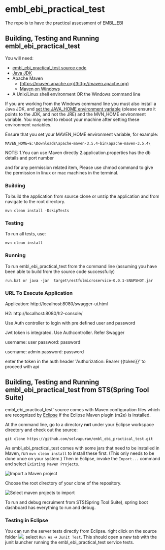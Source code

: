 # embl_ebi_practical_test
The repo is to have the practical assessment of EMBL_EBI

## Building, Testing and Running embl_ebi_practical_test

You will need:
* [embl_ebi_practical_test source code](https://github.com/selvapuram/embl_ebi_practical_test)
* [Java JDK](http://java.sun.com/javase/downloads/index.jsp)
* Apache Maven
    * [https://maven.apache.org](http://maven.apache.org)
    * [Maven on Windows](https://maven.apache.org/guides/getting-started/windows-prerequisites.html)
* A Unix/Linux shell environment OR the Windows command line


If you are working from the Windows command line you must also install a Java JDK, and [set the JAVA_HOME environment variable](http:confluence.atlassian.com/display/DOC/Setting+the+JAVA\_HOME+Variable+in+Windows) (please ensure it points to the JDK, and not the JRE) and the MVN\_HOME environment variable. You may need to reboot your machine after setting these environment variables. 

Ensure that you set your MAVEN_HOME environment variable, for example:

```MAVEN_HOME=E:\Downloads\apache-maven-3.5.4-bin\apache-maven-3.5.4\```

NOTE: 
1.You can use Maven directly
2.application.properties has the db details and port number

and for any permission related item, Please use 
chmod command to give the permission in linux or mac machines in the terminal.


### Building
To build the application from source clone or unzip the application and from navigate to the root directory.
```
mvn clean install -DskipTests
```

### Testing
To run all tests, use:
```
mvn clean install
```



### Running
To run embl_ebi_practical_test from the command line (assuming you have been able to build from the source code successfully)
```
run.bat or java -jar  target\restfulmicroservice-0.0.1-SNAPSHOT.jar
```

### URL To Execute Application
Application:  http://localhost:8080/swagger-ui.html

H2: http://localhost:8080/h2-console/

Use Auth controller to login with pre defined user and password

Jwt token is integrated. Use Authcontroller. Refer Swagger

username: user
password: password

username: admin
password: password

enter the token in the auth header 'Authorization: Bearer {{token}}' to proceed with api

## Building, Testing and Running embl_ebi_practical_test from STS(Spring Tool Suite)
embl_ebi_practical_test' source comes with Maven configuration files which are recognized by [Eclipse](http://www.eclipse.org/) if the Eclipse Maven plugin (m2e) is installed.

At the command line, go to a directory **not** under your Eclipse workspace directory and check out the source:

```
git clone https://github.com/selvapuram/embl_ebi_practical_test.git
```
As embl_ebi_practical_test comes with some jars that need to be installed in Maven, run `mvn clean install` to install these first. (This only needs to be done once on your system.)
Then in Eclipse, invoke the `Import...` command and select `Existing Maven Projects`. 

![Import a Maven project](images/Eclipse/eclipse-1.png)

Choose the root directory of your clone of the repository.

![Select maven projects to import](images/Eclipse/eclipse-2.png)

To run and debug recruiment from STS(Spring Tool Suite), spring boot dashboard has everything to run and debug.



### Testing in Eclipse

You can run the server tests directly from Eclipse. right click on the source folder ![](src/test/java), select `Run As` -> `Junit Test`. This should open a new tab with the junit launcher running the embl_ebi_practical_test service tests.


